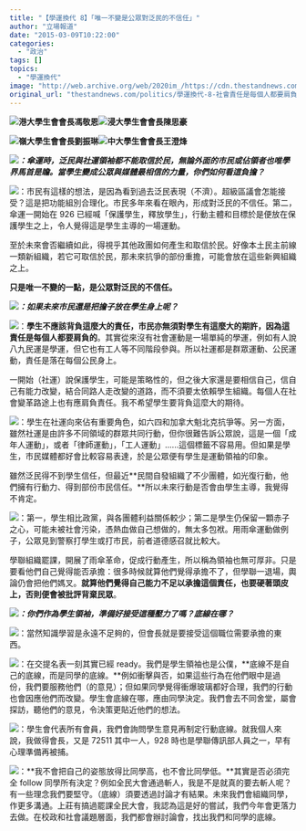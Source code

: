 ```yaml
---
title: "【學運換代 8】「唯一不變是公眾對泛民的不信任」"
author: "立場報道"
date: "2015-03-09T10:22:00"
categories:
  - "政治"
tags: []
topics:
  - "學運換代"
image: "http://web.archive.org/web/2020im_/https://cdn.thestandnews.com/media/photos/cache/4u-01_9EvyE_1200x0.png"
original_url: "thestandnews.com/politics/學運換代-8-社會責任是每個人都要肩負的"
---
```

[![](http://web.archive.org/web/2020im_/https://cdn.thestandnews.com/media/photos/cache/4u-01_9EvyE_1200x0.png)](http://web.archive.org/web/20210628181316/https://cdn.thestandnews.com/media/photos/cache/4u-01_9EvyE_1200x0.png)**港大學生會會長馮敬恩**[![](http://web.archive.org/web/2020im_/https://cdn.thestandnews.com/media/photos/cache/4u-02_ZMSmL_1200x0.png)](http://web.archive.org/web/20210628181316/https://cdn.thestandnews.com/media/photos/cache/4u-02_ZMSmL_1200x0.png)**浸大學生會會長陳思豪**

[![](http://web.archive.org/web/2020im_/https://cdn.thestandnews.com/media/photos/cache/4u-03_BfDhy_1200x0.png)](http://web.archive.org/web/20210628181316/https://cdn.thestandnews.com/media/photos/cache/4u-03_BfDhy_1200x0.png)**嶺大學生會會長劉振琳**[![](http://web.archive.org/web/2020im_/https://cdn.thestandnews.com/media/photos/cache/4u-04_2v4Li_1200x0.png)](http://web.archive.org/web/20210628181316/https://cdn.thestandnews.com/media/photos/cache/4u-04_2v4Li_1200x0.png)**中大學生會會長王澄烽**

[![](http://web.archive.org/web/2020im_/https://cdn.thestandnews.com/media/photos/cache/sn-14_5TeK3_1200x0.png)](http://web.archive.org/web/20210628181316/https://cdn.thestandnews.com/media/photos/cache/sn-14_5TeK3_1200x0.png)**_：傘運時，泛民與社運領袖都不能取信於民，無論外面的市民或佔領者也唯學界馬首是瞻。當學生變成公眾與媒體最相信的力量，你們如何看這負擔？_**

[![](http://web.archive.org/web/2020im_/https://cdn.thestandnews.com/media/photos/cache/4u-01_9EvyE_1200x0.png)](http://web.archive.org/web/20210628181316/https://cdn.thestandnews.com/media/photos/cache/4u-01_9EvyE_1200x0.png)：市民有這樣的想法，是因為看到過去泛民表現（不濟）。超級區議會怎能接受？這是把功能組別合理化。市民多年來看在眼內，形成對泛民的不信任。第二，傘運一開始在 926 已經喊「保護學生，釋放學生」，行動主體和目標於是便放在保護學生之上，令人覺得這是學生主導的一場運動。

至於未來會否繼續如此，得視乎其他政團如何產生和取信於民。好像本土民主前線一類新組織，若它可取信於民，那未來抗爭的部份重擔，可能會放在這些新興組織之上。

**只是唯一不變的一點，是公眾對泛民的不信任。**

[![](http://web.archive.org/web/2020im_/https://cdn.thestandnews.com/media/photos/cache/sn-14_5TeK3_1200x0.png)](http://web.archive.org/web/20210628181316/https://cdn.thestandnews.com/media/photos/cache/sn-14_5TeK3_1200x0.png)_**：如果未來市民還是把擔子放在學生身上呢？**_

[![](http://web.archive.org/web/2020im_/https://cdn.thestandnews.com/media/photos/cache/4u-04_2v4Li_1200x0.png)](http://web.archive.org/web/20210628181316/https://cdn.thestandnews.com/media/photos/cache/4u-04_2v4Li_1200x0.png)：**學生不應該背負這麼大的責任，市民亦無須對學生有這麼大的期許，因為這責任是每個人都要肩負的**。其實從來沒有社會運動是一場單純的學運，例如有人說八九民運是學運，但它也有工人等不同階段參與。所以社運都是群眾運動、公民運動，責任是落在每個公民身上。

一開始（社運）說保護學生，可能是策略性的，但之後大家還是要相信自己，信自己有能力改變，結合同路人走改變的道路，而不須要太依賴學生組織。每個人在社會變革路途上也有應肩負責任。我不希望學生要背負這麼大的期待。

[![](http://web.archive.org/web/2020im_/https://cdn.thestandnews.com/media/photos/cache/4u-02_ZMSmL_1200x0.png)](http://web.archive.org/web/20210628181316/https://cdn.thestandnews.com/media/photos/cache/4u-02_ZMSmL_1200x0.png)：學生在社運向來佔有重要角色，如六四和加拿大魁北克抗爭等。另一方面，雖然社運是由許多不同領域的群眾共同行動，但你很難告訴公眾說，這是一個「成年人運動」，或者「律師運動」，「工人運動」......這個標籤不容易用。但如果是學生，市民媒體都好會比較容易表達，於是公眾便有學生是運動領袖的印象。

雖然泛民得不到學生信任，但最近**民間自發組織了不少團體，如光復行動，他們擁有行動力、得到部份市民信任。**所以未來行動是否會由學生主導，我覺得不肯定。

[![](http://web.archive.org/web/2020im_/https://cdn.thestandnews.com/media/photos/cache/4u-03_BfDhy_1200x0.png)](http://web.archive.org/web/20210628181316/https://cdn.thestandnews.com/media/photos/cache/4u-03_BfDhy_1200x0.png)：第一，學生相比政黨，與各團體利益關係較少；第二是學生仍保留一顆赤子之心，可能未被社會污染，憑熱血做自己想做的，無太多包袱。用雨傘運動做例子，公眾見到警察打學生或打市民，前者道德感召就比較大。

學聯組織罷課，開展了雨傘革命，促成行動產生，所以稱為領袖也無可厚非。只是要看他們自己覺得能否承擔：很多時候就算他們覺得承擔不了，但學聯一退場，輿論仍會把他們媽叉。**就算他們覺得自己能力不足以承擔這個責任，也要硬著頭皮上，否則便會被批評背棄民眾**。

[![](http://web.archive.org/web/2020im_/https://cdn.thestandnews.com/media/photos/cache/sn-14_5TeK3_1200x0.png)](http://web.archive.org/web/20210628181316/https://cdn.thestandnews.com/media/photos/cache/sn-14_5TeK3_1200x0.png)_**：你們作為學生領袖，準備好接受這種壓力了嗎？底線在哪？**_

[![](http://web.archive.org/web/2020im_/https://cdn.thestandnews.com/media/photos/cache/4u-02_ZMSmL_1200x0.png)](http://web.archive.org/web/20210628181316/https://cdn.thestandnews.com/media/photos/cache/4u-02_ZMSmL_1200x0.png)：當然知識學習是永遠不足夠的，但會長就是要接受這個職位需要承擔的東西。

[![](http://web.archive.org/web/2020im_/https://cdn.thestandnews.com/media/photos/cache/4u-01_9EvyE_1200x0.png)](http://web.archive.org/web/20210628181316/https://cdn.thestandnews.com/media/photos/cache/4u-01_9EvyE_1200x0.png)：在交提名表一刻其實已經 ready。我們是學生領袖也是公僕，**底線不是自己的底線，而是同學的底線。**例如衝擊與否，如果這些行為在他們眼中是過份，我們要服務他們（的意見）；但如果同學覺得衝爆玻璃都好合理，我們的行動也會因應他們而改變。學生會底線在哪，應由同學決定。我們會去不同舍堂，屬會探訪，聽他們的意見，令決策更貼近他們的想法。

[![](http://web.archive.org/web/2020im_/https://cdn.thestandnews.com/media/photos/cache/4u-03_BfDhy_1200x0.png)](http://web.archive.org/web/20210628181316/https://cdn.thestandnews.com/media/photos/cache/4u-03_BfDhy_1200x0.png)：學生會代表所有會員，我們會詢問學生意見再制定行動底線。就我個人來說，我做得會長，又是 72511 其中一人，928 時也是學聯傳訊部人員之一，早有心理準備再被捕。

[![](http://web.archive.org/web/2020im_/https://cdn.thestandnews.com/media/photos/cache/4u-04_2v4Li_1200x0.png)](http://web.archive.org/web/20210628181316/https://cdn.thestandnews.com/media/photos/cache/4u-04_2v4Li_1200x0.png)：**我不會把自己的姿態放得比同學高，也不會比同學低。**其實是否必須完全 follow 同學所有決定？例如全民大會通過斬人，我是不是就真的要去斬人呢？有一些理念我們要堅守。（底線）須要透過討論才有結果。未來我們會組織同學，作更多溝通。上莊有搞過罷課全民大會，我認為這是好的嘗試，我們今年會更落力去做。在校政和社會議題層面，我們都會辦討論會，找出我們和同學的底線。